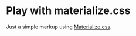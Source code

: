 # Play with materialize.css

Just a simple markup using [Materialize.css](http://materializecss.com/).